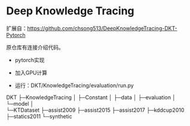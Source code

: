 

# Deep Knowledge Tracing

扩展自：https://github.com/chsong513/DeepKnowledgeTracing-DKT-Pytorch

原仓库有连接介绍代码。



* pytorch实现

* 加入GPU计算

* 运行：DKT/KnowledgeTracing/evaluation/run.py



DKT
├─KnowledgeTracing
│  ├─Constant
│  ├─data 
│  ├─evaluation
│  └─model
│      
└─KTDataset
    ├─assist2009
    ├─assist2015
    ├─assist2017
    ├─kddcup2010
    ├─statics2011
    └─synthetic

### 

### 

### 

